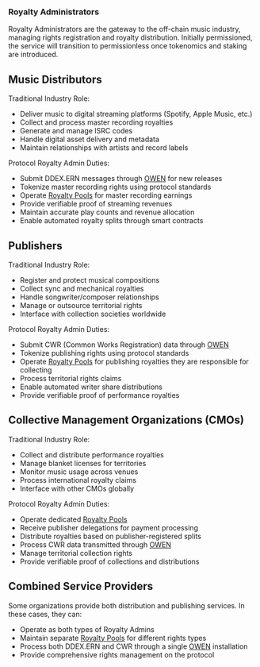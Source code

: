 ### Royalty Administrators

Royalty Administrators are the gateway to the off-chain music industry, managing rights registration and royalty distribution. Initially permissioned, the service will transition to permissionless once tokenomics and staking are introduced.

## Music Distributors

Traditional Industry Role:
- Deliver music to digital streaming platforms (Spotify, Apple Music, etc.)
- Collect and process master recording royalties
- Generate and manage ISRC codes
- Handle digital asset delivery and metadata
- Maintain relationships with artists and record labels

Protocol Royalty Admin Duties:
- Submit DDEX.ERN messages through [OWEN](4.1-owen-client/what-is-owen.md) for new releases
- Tokenize master recording rights using protocol standards
- Operate [Royalty Pools](3.1-royalty-pools/pool-structure.md) for master recording earnings
- Provide verifiable proof of streaming revenues
- Maintain accurate play counts and revenue allocation
- Enable automated royalty splits through smart contracts

## Publishers

Traditional Industry Role:
- Register and protect musical compositions
- Collect sync and mechanical royalties
- Handle songwriter/composer relationships
- Manage or outsource territorial rights
- Interface with collection societies worldwide

Protocol Royalty Admin Duties:
- Submit CWR (Common Works Registration) data through [OWEN](4.1-owen-client/what-is-owen.md) 
- Tokenize publishing rights using protocol standards
- Operate [Royalty Pools](3.1-royalty-pools/pool-structure.md) for publishing royalties they are responsible for collecting
- Process territorial rights claims
- Enable automated writer share distributions
- Provide verifiable proof of performance royalties

## Collective Management Organizations (CMOs)

Traditional Industry Role:
- Collect and distribute performance royalties
- Manage blanket licenses for territories
- Monitor music usage across venues
- Process international royalty claims
- Interface with other CMOs globally

Protocol Royalty Admin Duties:
- Operate dedicated [Royalty Pools](3.1-royalty-pools/pool-structure.md)
- Receive publisher delegations for payment processing
- Distribute royalties based on publisher-registered splits
- Process CWR data transmitted through [OWEN](4.1-owen-client/what-is-owen.md) 
- Manage territorial collection rights
- Provide verifiable proof of collections and distributions

## Combined Service Providers

Some organizations provide both distribution and publishing services. In these cases, they can:
- Operate as both types of Royalty Admins
- Maintain separate [Royalty Pools](3.1-royalty-pools/pool-structure.md) for different rights types
- Process both DDEX.ERN and CWR through a single [OWEN](4.1-owen-client/what-is-owen.md)  installation
- Provide comprehensive rights management on the protocol
